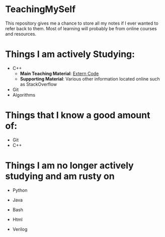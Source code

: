 # TeachingMySelf

This repository gives me a chance to store all my notes if I ever wanted to refer back to them. 
Most of learning will probably be from online courses and resources. 

# Things I am actively Studying:
- C++
	- **Main Teaching Material**: [Extern Code](https://www.youtube.com/watch?v=mUQZ1qmKlLY)
	- **Supporting Material**: Various other information located online such as StackOverflow
- Git
- Algorithms

# Things that I know a good amount of:
- Git
- C++

# Things I am no longer actively studying and am rusty on
- Python
- Java
- Bash
- Html

- Verilog

